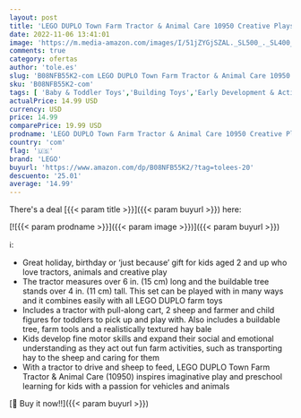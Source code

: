 ```yaml
---
layout: post
title: 'LEGO DUPLO Town Farm Tractor & Animal Care 10950 Creative Playset for Toddlers with a Toy Tractor and 2 Sheep  New 2021  27 Pieces '
date: 2022-11-06 13:41:01
image: 'https://m.media-amazon.com/images/I/51jZYGjSZAL._SL500_._SL400_.jpg'
comments: true
category: ofertas
author: 'tole.es'
slug: 'B08NFB55K2-com LEGO DUPLO Town Farm Tractor & Animal Care 10950 Creative...'
sku: 'B08NFB55K2-com'
tags: [ 'Baby & Toddler Toys','Building Toys','Early Development & Activity Toys','Sorting & Stacking Toys','Toy Building Sets','Toys & Games','lego','🇺🇸', ]
actualPrice: 14.99 USD
currency: USD
price: 14.99
comparePrice: 19.99 USD
prodname: 'LEGO DUPLO Town Farm Tractor & Animal Care 10950 Creative Playset for Toddlers with a Toy Tractor and 2 Sheep  New 2021  27 Pieces '
country: 'com'
flag: '🇺🇸'
brand: 'LEGO'
buyurl: 'https://www.amazon.com/dp/B08NFB55K2/?tag=tolees-20'
descuento: '25.01'
average: '14.99'
---
```


There's a deal [{{< param title >}}]({{< param buyurl >}})  here:

[![{{< param prodname >}}]({{< param image >}})]({{< param buyurl >}})

ℹ️:

- Great holiday, birthday or ‘just because’ gift for kids aged 2 and up who love tractors, animals and creative play
- The tractor measures over 6 in. (15 cm) long and the buildable tree stands over 4 in. (11 cm) tall. This set can be played with in many ways and it combines easily with all LEGO DUPLO farm toys
- Includes a tractor with pull-along cart, 2 sheep and farmer and child figures for toddlers to pick up and play with. Also includes a buildable tree, farm tools and a realistically textured hay bale
- Kids develop fine motor skills and expand their social and emotional understanding as they act out fun farm activities, such as transporting hay to the sheep and caring for them
- With a tractor to drive and sheep to feed, LEGO DUPLO Town Farm Tractor & Animal Care (10950) inspires imaginative play and preschool learning for kids with a passion for vehicles and animals

[🛒 Buy it now!!]({{< param buyurl >}})
